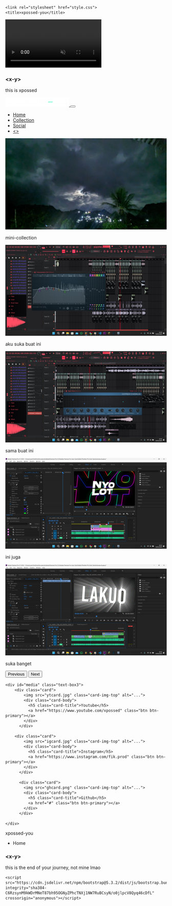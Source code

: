 <!DOCTYPE html>
<html lang="en">
<head>
    <meta charset="UTF-8">
    <meta name="viewport" content="width=device-width, initial-scale=1.0">
    <link href="https://cdn.jsdelivr.net/npm/bootstrap@5.3.2/dist/css/bootstrap.min.css" rel="stylesheet" integrity="sha384-T3c6CoIi6uLrA9TneNEoa7RxnatzjcDSCmG1MXxSR1GAsXEV/Dwwykc2MPK8M2HN" crossorigin="anonymous">
    
    <link rel="stylesheet" href="style.css">
    <title>xpossed-you</title>
</head>
<body>
    <div class="video-container">
    <video autoplay muted loop id="backgroundVideo">
        <source src="video.mp4" type="video/mp4">
    </video>
    <div class="text-box">
        <h3 class="x">&lt;x-y&gt;</h3>
        <p>this is xpossed</p>
    </div>
</div>

<!-- GASKEN KODING AJGGGGGGGGGGGGGGGGGGGGG -->
<!-- INI NAVBARR -->
<nav class="navbar navbar-expand-lg navbar-dark bg-dark">
    <div class="container-fluid">
        <a class="navbar-brand" href="#">
            <img src="logo.png" alt="xpossed-you Logo" height="28" class="align-center">
        </a>
        <button class="navbar-toggler" type="button" data-bs-toggle="collapse" data-bs-target="#navbarNav" aria-controls="navbarNav" aria-expanded="false" aria-label="Toggle navigation">
            <span class="navbar-toggler-icon"></span>
        </button>
        <div class="collapse navbar-collapse" id="navbarNav">
            <ul class="navbar-nav ms-auto">
                <li class="nav-item d-none nav-link-item">
                    <a class="nav-link" aria-current="page" href="#">Home</a>
                </li>
                <li class="nav-item d-none nav-link-item">
                    <a class="nav-link" href="#showOff">Collection</a>
                </li>
                <li class="nav-item d-none nav-link-item">
                    <a class="nav-link" href="#media">Social</a>
                </li>
                <li class="nav-item">
                    <a class="nav-link" href="#" id="toggleButton"><></a>
                </li>
            </ul>
        </div>
    </div>
</nav>

<!-- INI CAROUSEL -->
<div class="container">
<img id="backscene" src="scene.jpg" alt="...">
<div class="text-box2">
    
<div id="carouselShowOff" class="carousel slide carousel-fade showoff">
    <p>mini-collection</p>
    <div class="carousel-inner">
        <div id="showOff"></div>
      <div class="carousel-item active">
        <img id="slidecarousel-img" src="carousel\slide1.png" class="d-block w-100" alt="...">
        <div class="carousel-caption d-none d-md-block">
            <p class="caption-carousel"><span class="caption-text">aku suka buat ini</span></p>
        </div>
      </div>
      <div class="carousel-item">
        <img id="slidecarousel-img" src="carousel\slide2.png" class="d-block w-100" alt="...">
        <div class="carousel-caption d-none d-md-block">
            <p class="caption-carousel"><span class="caption-text">sama buat ini</span></p>
        </div>
      </div>
      <div class="carousel-item">
        <img id="slidecarousel-img" src="carousel\slide3.png" class="d-block w-100" alt="...">
        <div class="carousel-caption d-none d-md-block">
            <p class="caption-carousel"><span class="caption-text">ini juga</span></p>
        </div>
      </div>
      <div class="carousel-item">
        <img id="slidecarousel-img" src="carousel\slide4.png" class="d-block w-100" alt="...">
        <div class="carousel-caption d-none d-md-block">
            <p class="caption-carousel"><span class="caption-text">suka banget</span></p>
        </div>
      </div>
    </div>
    <button class="carousel-control-prev" type="button" data-bs-target="#carouselShowOff" data-bs-slide="prev">
      <span class="carousel-control-prev-icon" aria-hidden="true"></span>
      <span class="visually-hidden">Previous</span>
    </button>
    <button class="carousel-control-next" type="button" data-bs-target="#carouselShowOff" data-bs-slide="next">
      <span class="carousel-control-next-icon" aria-hidden="true"></span>
      <span class="visually-hidden">Next</span>
    </button>
    </div>
    </div>
</div>

<!-- BAGIAN SOCIAL CARD -->
<div class="container-card">
    
    <div id="media" class="text-box3">
        <div class="card">
            <img src="ytcard.jpg" class="card-img-top" alt="...">
            <div class="card-body">
              <h5 class="card-title">Youtube</h5>
              <a href="https://www.youtube.com/xpossed" class="btn btn-primary"></a>
            </div>
          </div>

        <div class="card">
            <img src="igcard.jpg" class="card-img-top" alt="...">
            <div class="card-body">
              <h5 class="card-title">Instagram</h5>
              <a href="https://www.instagram.com/fik.prod" class="btn btn-primary"></a>
            </div>
          </div>

          <div class="card">
            <img src="ghcard.png" class="card-img-top" alt="...">
            <div class="card-body">
              <h5 class="card-title">Github</h5>
              <a href="#" class="btn btn-primary"></a>
            </div>
          </div>
          
    </div>
</div>


<!-- INI FOOTER -->
<nav class="navbar2 fixed-bottom bg-body-tertiary bg-dark border-bottom border-body" data-bs-theme="dark">
    <div class="container-fluid">
            <p class="footer">xpossed-you</p>
            <ul class="navbar-nav ms-auto">
                <li class="nav-item d-none nav-link-item">
                    <a class="nav-link active">Home</a>
                </li>
            </ul>
    </div>
</nav>

<div class="text-box4">
    <h3 class="xv">&lt;x-y&gt;</h3>
    <p class="xsombong">this is the end of your journey, not mine lmao</p>
</div>


<!-- HTML BRENTI DISINIII -->
    <script src="https://cdn.jsdelivr.net/npm/bootstrap@5.3.2/dist/js/bootstrap.bundle.min.js" integrity="sha384-C6RzsynM9kWDrMNeT87bh95OGNyZPhcTNXj1NW7RuBCsyN/o0jlpcV8Qyq46cDfL" crossorigin="anonymous"></script>
<script>
    document.addEventListener('DOMContentLoaded', function () {
        var toggleButton = document.getElementById('toggleButton');

        toggleButton.addEventListener('click', function() {
            var navLinks = document.querySelectorAll('.nav-link-item');
            
            navLinks.forEach(function(link, index) {
                if (link.classList.contains('d-none')) {
                    setTimeout(function() {
                        link.classList.remove('d-none', 'animated-navbar-out');
                        link.classList.add('animated-navbar-in');
                    }, (navLinks.length - index - 1) * 100);
                } else {
                    link.classList.add('animated-navbar-out');

                    link.addEventListener('animationend', function() {
                        link.classList.add('d-none');
                        link.classList.remove('animated-navbar-in', 'animated-navbar-out');
                    }, { once: true });
                }
            });

            toggleButton.classList.toggle('rotate');
        });
    });
</script>
</body>
</html>